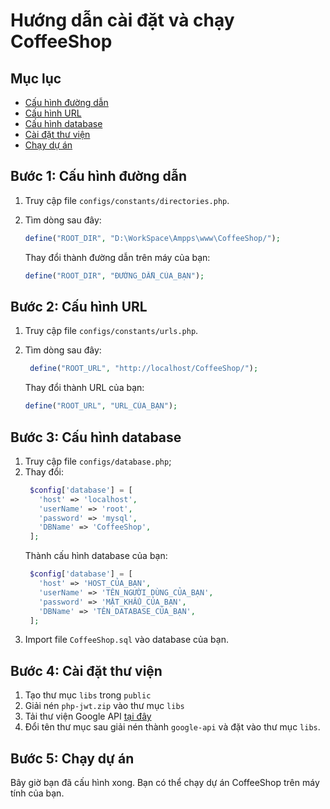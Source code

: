 # Hướng dẫn cài đặt và chạy CoffeeShop

## Mục lục

- [Cấu hình đường dẫn](#bước-1-cấu-hình-đường-dẫn)
- [Cấu hình URL](#bước-2-cấu-hình-url)
- [Cấu hình database](#bước-3-cấu-hình-database)
- [Cài đặt thư viện](#bước-4-cài-đặt-thư-viện)
- [Chạy dự án](#bước-5-chạy-dự-án)

## Bước 1: Cấu hình đường dẫn

1. Truy cập file `configs/constants/directories.php`.
2. Tìm dòng sau đây:

   ```php
   define("ROOT_DIR", "D:\WorkSpace\Ampps\www\CoffeeShop/");
   ```

   Thay đổi thành đường dẫn trên máy của bạn:

   ```php
   define("ROOT_DIR", "ĐƯỜNG_DẪN_CỦA_BẠN");
   ```

## Bước 2: Cấu hình URL

1. Truy cập file `configs/constants/urls.php`.
2. Tìm dòng sau đây:

   ```php
    define("ROOT_URL", "http://localhost/CoffeeShop/");
   ```

   Thay đổi thành URL của bạn:

   ```php
   define("ROOT_URL", "URL_CỦA_BẠN");
   ```

## Bước 3: Cấu hình database

1. Truy cập file `configs/database.php`;
2. Thay đổi:
   ```php
    $config['database'] = [
      'host' => 'localhost',
      'userName' => 'root',
      'password' => 'mysql',
      'DBName' => 'CoffeeShop',
    ];
   ```
   Thành cấu hình database của bạn:
   ```php
    $config['database'] = [
      'host' => 'HOST_CỦA_BẠN',
      'userName' => 'TÊN_NGƯỜI_DÙNG_CỦA_BẠN',
      'password' => 'MẬT_KHẨU_CỦA_BẠN',
      'DBName' => 'TÊN_DATABASE_CỦA_BẠN',
    ];
   ```
3. Import file `CoffeeShop.sql` vào database của bạn.

## Bước 4: Cài đặt thư viện

1. Tạo thư mục `libs` trong `public`
2. Giải nén `php-jwt.zip` vào thư mục `libs`
3. Tải thư viện Google API [tại đây](https://github.com/googleapis/google-api-php-client/releases/download/v2.15.1/google-api-php-client--PHP7.4.zip)
4. Đổi tên thư mục sau giải nén thành `google-api` và đặt vào thư mục `libs`.

## Bước 5: Chạy dự án

Bây giờ bạn đã cấu hình xong. Bạn có thể chạy dự án CoffeeShop trên máy tính của bạn.
